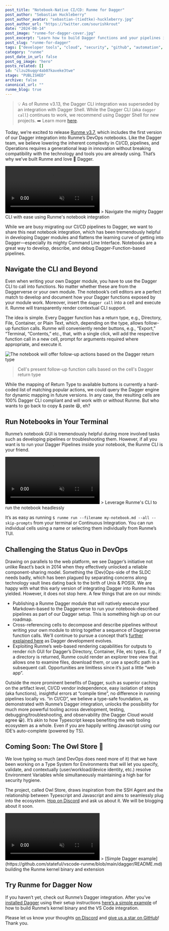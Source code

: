 ```yaml
---
post_title: "Notebook-Native CI/CD: Runme for Dagger"
post_author: "Sebastian Huckleberry"
post_author_avatar: "sebastian-(tiedtke)-huckleberry.jpg"
post_author_url: "https://twitter.com/sourishkrout"
date: "2024-08-14"
post_image: "runme-for-dagger-cover.jpg"
post_excerpt: "Learn how to build Dagger functions and your pipelines in interactive notebooks. Runme v3.7 integrates Dagger directly into the notebook user interface, making learning and building with it a breeze."
post_slug: "runme-for-dagger"
tags: ["developer tools", "cloud", "security", "github", "automation", "notebook"]
category: "runme"
post_date_in_url: false
post_og_image: "hero"
posts_related: []
id: "clzu26uqqr4ab07kaveke3twe"
stage: "PUBLISHED"
archive: false
canonical_url: ""
runme_blog: true
---
```


> 💡 As of Runme v3.13, the Dagger CLI integration was superseded by an integration with Dagger Shell. While the Dagger CLI (aka `dagger call`) continues to work, we recommend using Dagger Shell for new projects. ➡️ Learn more [here](https://docs.runme.dev/guide/dagger).

Today, we’re excited to release [Runme v3.7](https://marketplace.visualstudio.com/items?itemName=stateful.runme), which includes the first version of our Dagger integration into Runme’s DevOps notebooks. Like the Dagger team, we believe lowering the inherent complexity in CI/CD, pipelines, and Operations requires a generational leap in innovation without breaking compatibility with the technology and tools you are already using. That’s why we’ve built Runme and love 🫶 Dagger.

<ExtensionCTA label="Install Runme" extension="runme" />

<video className="rounded-md border-solid border-2" autoPlay loop muted playsInline controls>
    <source src="/img/blog/runme-for-dagger-a1.jpg" type="video/mp4" />
    <source src="/img/blog/runme-for-dagger-a2.jpg" type="video/webm" />
</video>
> Navigate the mighty Dagger CLI with ease using Runme's notebook integration

While we are busy migrating our CI/CD pipelines to Dagger, we want to share this neat notebook integration, which has been tremendously helpful in developing Dagger modules and flattens the learning curve of getting into Dagger—especially its mighty Command Line Interface. Notebooks are a great way to develop, describe, and debug Dagger-Function-based pipelines.

## Navigate the CLI and Beyond

Even when writing your own Dagger module, you have to use the Dagger CLI to call into functions. No matter whether these are from the Daggerverse or your own module. The notebook’s cell editors are a perfect match to develop and document how your Dagger functions exposed by your module work. Moreover, insert the `dagger call` into a cell and execute it. Runme will transparently render contextual CLI support.

The idea is simple. Every Dagger function has a return type, e.g., Directory, File, Container, or Plain Text, which, depending on the type, allows follow-up function calls. Runme will conveniently render buttons, e.g., “Export,” “Terminal, “Contents,” etc., that, with a single click, will add the respective function call in a new cell, prompt for arguments required where appropriate, and execute it.

<ExtensionCTA label="Install Runme" extension="runme" />

![The notebook will offer follow-up actions based on the Dagger return type](/img/blog/runme-for-dagger-a3.jpg)

> Cell's present follow-up function calls based on the cell's Dagger return type

While the mapping of Return Type to available buttons is currently a hard-coded list of matching popular actions, we could query the Dagger engine for dynamic mapping in future versions. In any case, the resulting cells are 100% Dagger CLI compliant and will work with or without Runme. But who wants to go back to copy & paste 😆, eh?

## Run Notebooks in Your Terminal

Runme’s notebook GUI is tremendously helpful during more involved tasks such as developing pipelines or troubleshooting them. However, if all you want is to run your Dagger Pipelines inside your notebook, the Runme CLI is your friend.

<ExtensionCTA label="Install Runme" extension="runme" />

<video className="rounded-md border-solid border-2" autoPlay loop muted playsInline controls>
    <source src="/img/blog/runme-for-dagger-a4.jpg" type="video/mp4" />
    <source src="/img/blog/runme-for-dagger-a5.jpg" type="video/webm" />
</video>
> Leverage Runme's CLI to run the notebook headlessly

It’s as easy as running `$ runme run --filename my-notebook.md --all --skip-prompts` from your terminal or Continuous Integration. You can run individual cells using a name or selecting them individually from Runme’s TUI.

## Challenging the Status Quo in DevOps

Drawing on parallels to the web platform, we see Dagger’s initiative not unlike React’s back in 2014 when they effectively unlocked a reliable component-sharing model. Something the (Dev)Ops-side of the SLDC needs badly, which has been plagued by separating concerns along technology vault lines dating back to the birth of Unix & POSIX. We are happy with what this early version of integrating Dagger into Runme has yielded. However, it does not stop here. A few things that are on our minds:

- Publishing a Runme Dagger module that will natively execute your Markdown-based to the Daggerverse to run your notebook-described pipelines as part of our Dagger setup. This is something high up on our roadmap.
- Cross-referencing cells to decompose and describe pipelines without writing your own module to string together a sequence of Daggerverse function calls. We'll continue to pursue a concept that’s [further explained here](https://github.com/stateful/vscode-runme/blob/main/dagger/CONCEPT.md) as Dagger development evolves.
- Exploiting Runme’s web-based rendering capabilities for outputs to render rich GUI for Dagger’s Directory, Container, File, etc types. E.g., if a directory is returned, Runme could render an explorer tree view that allows one to examine files, download them, or use a specific path in a subsequent call. Opportunities are limitless since it’s just a little “web app”.

Outside the more prominent benefits of Dagger, such as superior caching on the artifact level, CI/CD vendor independence, easy isolation of steps (aka functions), insightful errors at “compile time”, no difference in running pipelines locally vs. “in CI/CD”, we believe a type-safe foundation, as demonstrated with Runme’s Dagger integration, unlocks the possibility for much more powerful tooling across development, testing, debugging/troubleshooting, and observability (the Dagger Cloud would agree 😀). It’s akin to how Typescript keeps benefiting the web tooling ecosystem as a whole. Even if you are happily writing Javascript using our IDE’s auto-complete (powered by TS).

<ExtensionCTA label="Install Runme" extension="runme" />

## Coming Soon: The Owl Store 🦉

We love typing so much (and DevOps does need more of it) that we have been working on a Type System for Environments that will let you specify, validate, and contextually (user/workload/device identity, etc.) resolve Environment Variables while simultaneously maintaining a high bar for security hygiene.

The project, called Owl Store, draws inspiration from the SSH Agent and the relationship between Typescript and Javascript and aims to seamlessly plug into the ecosystem. [Hop on Discord](https://discord.gg/runme) and ask us about it. We will be blogging about it soon.

<video className="rounded-md border-solid border-2" autoPlay loop muted playsInline controls>
    <source src="/img/blog/runme-for-dagger-a6.jpg" type="video/mp4" />
    <source src="/img/blog/runme-for-dagger-a7.jpg" type="video/webm" />
</video>
> [Simple Dagger example](https://github.com/stateful/vscode-runme/blob/main/dagger/README.md) building the Runme kernel binary and extension

## Try Runme for Dagger Now

If you haven’t yet, check out Runme’s Dagger integration. After you’ve [installed Dagger](https://docs.dagger.io/install) using their setup instructions [here’s a simple example](https://github.com/stateful/vscode-runme/blob/main/dagger/README.md) of how to build Runme’s kernel binary and the VS Code integration.

Please let us know your thoughts [on Discord](https://discord.gg/runme) and [give us a star on GitHub](https://github.com/stateful/runme)! Thank you.

<ExtensionCTA label="Install Runme" extension="runme" />
